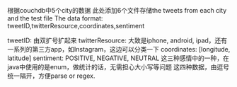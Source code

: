 根据couchdb中5个city的数据
此处添加6个文件存储the tweets from each city and the test file
The data format: 
tweetID,twitterResource,coordinates,sentiment

tweetID: 由双扩号扩起来
twitterResource: 大致是iphone, android, ipad，还有一系列的第三方app，如Instagram，这边可以分类一下
coordinates: [longitude, latitude]
sentiment: POSITIVE, NEGATIVE, NEUTRAL 这三种感情中的一种，在java中使用的是enum，做统计的话，无需担心大小写等问题
这四种数据，由逗号统一隔开，方便parse or regex.

